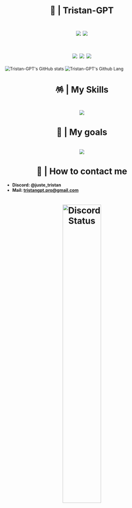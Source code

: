 <h1 align="center">👑 | Tristan-GPT</h1>

<h1 align="center"><img src="https://img.shields.io/badge/OS-Windows_11-blue"> <a href="https://discord.gg/serenetech"><img src="https://img.shields.io/badge/SereneTech-3867ff"></a></h1>

<h1 align="center">
<img src="https://img.shields.io/badge/NodeJS: 20.9.0-grey?style=for-the-badge&logo=node.js">
<img src="https://img.shields.io/badge/Python: 3.12.0-grey?style=for-the-badge&logo=python">
<a href="https://www.discord.com/users/729435070128980018"><img src="https://img.shields.io/badge/My Discord-grey?style=for-the-badge&logo=discord"></a>

</h1>

![Tristan-GPT's GitHub stats](https://github-readme-stats.vercel.app/api?username=Tristan-GPT&show_icons=true&theme=tokyonight)
![Tristan-GPT's Github Lang](https://github-readme-stats.vercel.app/api/top-langs/?username=Tristan-GPT&theme=tokyonight)

<h1 align="center">🪅 | My Skills</h1>

<h1 align="center"><img src="https://skillicons.dev/icons?i=js,ts,py,linux,discord,vscode,visualstudio,nodejs,stackoverflow,github,git,mysql,mongodb,heroku,express,md,docker,replit&perline=4"></h1>

<h1 align="center">🎯 | My goals</h1>

<h1 align="center"><img src="https://skillicons.dev/icons?i=html,css,php,nginx,c,cpp,cs,haskell,kotlin,dotnet,cmake,unreal,unity,go,react,lua,symfony,jest,laravel,scala,sass,rust,ruby,postman,neovim,vim,vue,angular,cloudflare,blender,arduino,azure,deno&perline=7"></h1>

<h1 align="center">📱 | How to contact me</h1>

+ **Discord: @juste_tristan**
+ **Mail: tristangpt.pro@gmail.com**

<h1 align="center">
<a href="https://discord.com/users/729435070128980018" target="_blank"> 
  <img width="50%" align="center" alt="Discord Status" src="https://lanyard.cnrad.dev/api/729435070128980018?bg=1f1f1f&borderRadius=5px">
</h1>
